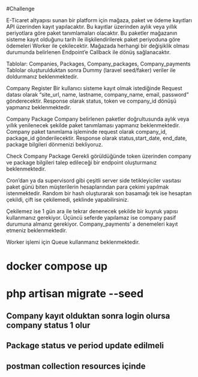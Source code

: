 #Challenge

E-Ticaret altyapısı sunan bir platform için mağaza, paket ve ödeme kayıtları API üzerinden kayıt yapılacaktır. Bu kayıtlar üzerinden aylık veya yıllık periyotlara göre paket tanımlamaları olacaktır. Bu paketler mağazanın sisteme kayıt olduğunu tarih ile ilişkilendirilerek paket periyoduna göre ödemeleri Worker ile çekilecektir. Mağazada herhangi bir değişiklik olması durumunda belirlenen Endpoint’e Callback ile dönüş sağlanacaktır.

Tablolar: Companies, Packages, Company_packages, Company_payments
Tablolar oluşturulduktan sonra Dummy (laravel seed/faker) veriler ile doldurmanız beklenmektedir.

Company Register
Bir kullanıcı sisteme kayıt olmak istediğinde Request datası olarak “site_url, name, lastname, company_name, email, password” gönderecektir. Response olarak  status, token ve company_id dönüşü yapmanız beklenmektedir.

Company Package
	Company belirlenen paketler doğrultusunda aylık veya yıllık yenilenecek şekilde paket tanımlaması yapmanız beklenmektedir. Company paket tanımlama işleminde request olarak company_id, package_id gönderilecektir. Response olarak status,start_date, end_date, package bilgileri dönmenizi bekliyoruz.

Check Company Package
	Gerekli görüldüğünde token üzerinden company ve package bilgileri talep edileceği bir endpoint oluşturmanız beklenmektedir.

Cron’dan ya da supervisord gibi çeşitli server side tetikleyiciler vasıtası paket günü biten müşterilerin hesaplarından para çekimi yapılmak istenmektedir. Random bir hash oluşturarak son basamağı tek ise hesaptan çekildi, çift ise çekilemedi, şeklinde yapabilirsiniz.
	
Çekilemez ise 1 gün ara ile tekrar denenecek şekilde bir kuyruk yapısı kullanmanız gerekiyor. Üçüncü seferde yapılamaz ise company pasif durumuna almanız gerekiyor.
Company_payments’ a denemeleri kayıt etmeniz beklenmektedir.

Worker işlemi için Queue kullanmanız beklenmektedir.

# docker compose up 
# php artisan migrate --seed

## Company kayıt olduktan sonra login olursa company status 1 olur
## Package status ve period update edilmeli 
## postman collection resources içinde

